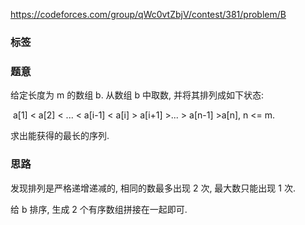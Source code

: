 https://codeforces.com/group/qWc0vtZbjV/contest/381/problem/B

### 标签



### 题意

给定长度为 m 的数组 b. 从数组 b 中取数, 并将其排列成如下状态:

​	a[1] < a[2] < ... < a[i-1] < a[i] > a[i+1] >... > a[n-1] >a[n], n <= m.

求出能获得的最长的序列.

### 思路

发现排列是严格递增递减的, 相同的数最多出现 2 次, 最大数只能出现 1 次.

给 b 排序, 生成 2 个有序数组拼接在一起即可.


